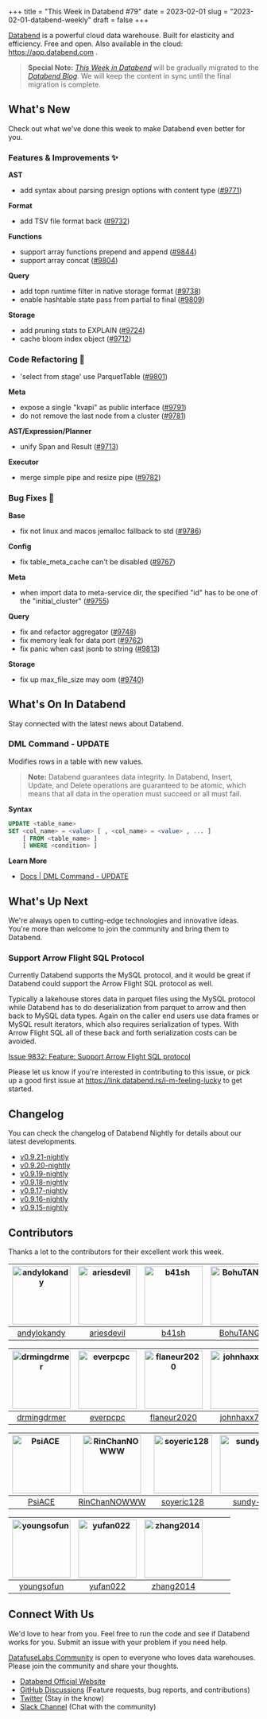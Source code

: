 +++
title = "This Week in Databend #79"
date = 2023-02-01
slug = "2023-02-01-databend-weekly"
draft = false
+++

[Databend](https://github.com/datafuselabs/databend) is a powerful cloud data warehouse. Built for elasticity and efficiency. Free and open. Also available in the cloud: <https://app.databend.com> .

> **Special Note:** [*This Week in Databend*](https://weekly.databend.rs/) will be gradually migrated to the [*Databend Blog*](https://databend.rs/blog). We will keep the content in sync until the final migration is complete.

## What's New

Check out what we've done this week to make Databend even better for you.

### Features & Improvements :sparkles:

**AST**

- add syntax about parsing presign options with content type ([#9771](https://github.com/datafuselabs/databend/pull/9771))

**Format**

- add TSV file format back ([#9732](https://github.com/datafuselabs/databend/pull/9732))

**Functions**

- support array functions prepend and append ([#9844](https://github.com/datafuselabs/databend/pull/9844))
- support array concat ([#9804](https://github.com/datafuselabs/databend/pull/9804))

**Query**

- add topn runtime filter in native storage format ([#9738](https://github.com/datafuselabs/databend/pull/9738))
- enable hashtable state pass from partial to final ([#9809](https://github.com/datafuselabs/databend/pull/9809))

**Storage**

- add pruning stats to EXPLAIN ([#9724](https://github.com/datafuselabs/databend/pull/9724))
- cache bloom index object ([#9712](https://github.com/datafuselabs/databend/pull/9712))

### Code Refactoring :tada:

- 'select from stage' use ParquetTable ([#9801](https://github.com/datafuselabs/databend/pull/9801))

**Meta**

- expose a single "kvapi" as public interface ([#9791](https://github.com/datafuselabs/databend/pull/9791))
- do not remove the last node from a cluster ([#9781](https://github.com/datafuselabs/databend/pull/9781))

**AST/Expression/Planner**

- unify Span and Result ([#9713](https://github.com/datafuselabs/databend/pull/9713))

**Executor**

- merge simple pipe and resize pipe ([#9782](https://github.com/datafuselabs/databend/pull/9782))

### Bug Fixes :wrench:

**Base**

- fix not linux and macos jemalloc fallback to std ([#9786](https://github.com/datafuselabs/databend/pull/9786))

**Config**

- fix table_meta_cache can't be disabled ([#9767](https://github.com/datafuselabs/databend/pull/9767))

**Meta**

- when import data to meta-service dir, the specified "id" has to be one of the "initial_cluster" ([#9755](https://github.com/datafuselabs/databend/pull/9755))

**Query**

- fix and refactor aggregator ([#9748](https://github.com/datafuselabs/databend/pull/9748))
- fix memory leak for data port ([#9762](https://github.com/datafuselabs/databend/pull/9762))
- fix panic when cast jsonb to string ([#9813](https://github.com/datafuselabs/databend/pull/9813))

**Storage**

- fix up max_file_size may oom ([#9740](https://github.com/datafuselabs/databend/pull/9740))

## What's On In Databend

Stay connected with the latest news about Databend.

### DML Command - UPDATE

Modifies rows in a table with new values.

> **Note:** Databend guarantees data integrity. In Databend, Insert, Update, and Delete operations are guaranteed to be atomic, which means that all data in the operation must succeed or all must fail.

**Syntax**

```sql
UPDATE <table_name>
SET <col_name> = <value> [ , <col_name> = <value> , ... ]
    [ FROM <table_name> ]
    [ WHERE <condition> ]
```

**Learn More**

- [Docs | DML Command - UPDATE](https://databend.rs/doc/sql-commands/dml/dml-update)

## What's Up Next

We're always open to cutting-edge technologies and innovative ideas. You're more than welcome to join the community and bring them to Databend.

### Support Arrow Flight SQL Protocol

Currently Databend supports the MySQL protocol, and it would be great if Databend could support the Arrow Flight SQL protocol as well.

Typically a lakehouse stores data in parquet files using the MySQL protocol while Databend has to do deserialization from parquet to arrow and then back to MySQL data types. Again on the caller end users use data frames or MySQL result iterators, which also requires serialization of types. With Arrow Flight SQL all of these back and forth serialization costs can be avoided.

[Issue 9832: Feature: Support Arrow Flight SQL protocol](https://github.com/datafuselabs/databend/issues/9832)

Please let us know if you're interested in contributing to this issue, or pick up a good first issue at <https://link.databend.rs/i-m-feeling-lucky> to get started.

## Changelog

You can check the changelog of Databend Nightly for details about our latest developments.

- [v0.9.21-nightly](https://github.com/datafuselabs/databend/releases/tag/v0.9.21-nightly)
- [v0.9.20-nightly](https://github.com/datafuselabs/databend/releases/tag/v0.9.20-nightly)
- [v0.9.19-nightly](https://github.com/datafuselabs/databend/releases/tag/v0.9.19-nightly)
- [v0.9.18-nightly](https://github.com/datafuselabs/databend/releases/tag/v0.9.18-nightly)
- [v0.9.17-nightly](https://github.com/datafuselabs/databend/releases/tag/v0.9.17-nightly)
- [v0.9.16-nightly](https://github.com/datafuselabs/databend/releases/tag/v0.9.16-nightly)
- [v0.9.15-nightly](https://github.com/datafuselabs/databend/releases/tag/v0.9.15-nightly)

## Contributors

Thanks a lot to the contributors for their excellent work this week.

[<img alt="andylokandy" src="https://avatars.githubusercontent.com/u/9637710?v=4&s=117" width="117" />](https://github.com/andylokandy) |[<img alt="ariesdevil" src="https://avatars.githubusercontent.com/u/7812909?v=4&s=117" width="117" />](https://github.com/ariesdevil) |[<img alt="b41sh" src="https://avatars.githubusercontent.com/u/1070352?v=4&s=117" width="117" />](https://github.com/b41sh) |[<img alt="BohuTANG" src="https://avatars.githubusercontent.com/u/172204?v=4&s=117" width="117" />](https://github.com/BohuTANG) |[<img alt="dantengsky" src="https://avatars.githubusercontent.com/u/22081156?v=4&s=117" width="117" />](https://github.com/dantengsky) |[<img alt="dependabot" src="https://avatars.githubusercontent.com/in/29110?v=4&s=117" width="117" />](https://github.com/apps/dependabot) |
:---: |:---: |:---: |:---: |:---: |:---: |
[andylokandy](https://github.com/andylokandy) |[ariesdevil](https://github.com/ariesdevil) |[b41sh](https://github.com/b41sh) |[BohuTANG](https://github.com/BohuTANG) |[dantengsky](https://github.com/dantengsky) |[dependabot](https://github.com/apps/dependabot) |

[<img alt="drmingdrmer" src="https://avatars.githubusercontent.com/u/44069?v=4&s=117" width="117" />](https://github.com/drmingdrmer) |[<img alt="everpcpc" src="https://avatars.githubusercontent.com/u/1808802?v=4&s=117" width="117" />](https://github.com/everpcpc) |[<img alt="flaneur2020" src="https://avatars.githubusercontent.com/u/129800?v=4&s=117" width="117" />](https://github.com/flaneur2020) |[<img alt="johnhaxx7" src="https://avatars.githubusercontent.com/u/12479235?v=4&s=117" width="117" />](https://github.com/johnhaxx7) |[<img alt="leiysky" src="https://avatars.githubusercontent.com/u/22445410?v=4&s=117" width="117" />](https://github.com/leiysky) |[<img alt="mergify[bot]" src="https://avatars.githubusercontent.com/in/10562?v=4&s=117" width="117" />](https://github.com/apps/mergify) |
:---: |:---: |:---: |:---: |:---: |:---: |
[drmingdrmer](https://github.com/drmingdrmer) |[everpcpc](https://github.com/everpcpc) |[flaneur2020](https://github.com/flaneur2020) |[johnhaxx7](https://github.com/johnhaxx7) |[leiysky](https://github.com/leiysky) |[mergify[bot]](https://github.com/apps/mergify) |

[<img alt="PsiACE" src="https://avatars.githubusercontent.com/u/36896360?v=4&s=117" width="117" />](https://github.com/PsiACE) |[<img alt="RinChanNOWWW" src="https://avatars.githubusercontent.com/u/33975039?v=4&s=117" width="117" />](https://github.com/RinChanNOWWW) |[<img alt="soyeric128" src="https://avatars.githubusercontent.com/u/106025534?v=4&s=117" width="117" />](https://github.com/soyeric128) |[<img alt="sundy-li" src="https://avatars.githubusercontent.com/u/3325189?v=4&s=117" width="117" />](https://github.com/sundy-li) |[<img alt="TCeason" src="https://avatars.githubusercontent.com/u/33082201?v=4&s=117" width="117" />](https://github.com/TCeason) |[<img alt="Xuanwo" src="https://avatars.githubusercontent.com/u/5351546?v=4&s=117" width="117" />](https://github.com/Xuanwo) |
:---: |:---: |:---: |:---: |:---: |:---: |
[PsiACE](https://github.com/PsiACE) |[RinChanNOWWW](https://github.com/RinChanNOWWW) |[soyeric128](https://github.com/soyeric128) |[sundy-li](https://github.com/sundy-li) |[TCeason](https://github.com/TCeason) |[Xuanwo](https://github.com/Xuanwo) |

[<img alt="youngsofun" src="https://avatars.githubusercontent.com/u/5782159?v=4&s=117" width="117" />](https://github.com/youngsofun) |[<img alt="yufan022" src="https://avatars.githubusercontent.com/u/30121694?v=4&s=117" width="117" />](https://github.com/yufan022) |[<img alt="zhang2014" src="https://avatars.githubusercontent.com/u/8087042?v=4&s=117" width="117" />](https://github.com/zhang2014) | | | |
:---: |:---: |:---: |:---: |:---: |:---: |
[youngsofun](https://github.com/youngsofun) |[yufan022](https://github.com/yufan022) |[zhang2014](https://github.com/zhang2014) | | | |

## Connect With Us

We'd love to hear from you. Feel free to run the code and see if Databend works for you. Submit an issue with your problem if you need help.

[DatafuseLabs Community](https://github.com/datafuselabs/) is open to everyone who loves data warehouses. Please join the community and share your thoughts.

- [Databend Official Website](https://databend.rs)
- [GitHub Discussions](https://github.com/datafuselabs/databend/discussions) (Feature requests, bug reports, and contributions)
- [Twitter](https://twitter.com/Datafuse_Labs) (Stay in the know)
- [Slack Channel](https://link.databend.rs/join-slack) (Chat with the community)